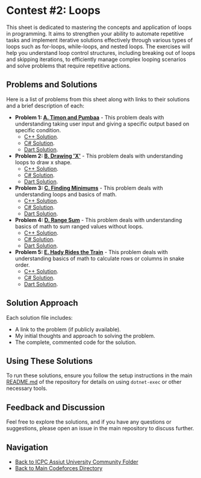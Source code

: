# Contest #2: Loops

This sheet is dedicated to mastering the concepts and application of loops in programming. It aims to strengthen your ability to automate repetitive tasks and implement iterative solutions effectively through various types of loops such as for-loops, while-loops, and nested loops. The exercises will help you understand loop control structures, including breaking out of loops and skipping iterations, to efficiently manage complex looping scenarios and solve problems that require repetitive actions.

## Problems and Solutions

Here is a list of problems from this sheet along with links to their solutions and a brief description of each:

- **Problem 1: [A. Timon and Pumbaa](./A.%20Timon%20and%20Pumbaa/)** - This problem deals with understanding taking user input and giving a specific output based on specific condition.
    - [C++ Solution](./A.%20Timon%20and%20Pumbaa/main.cpp).
    - [C# Solution](./A.%20Timon%20and%20Pumbaa/main.cs).
    - [Dart Solution](./A.%20Timon%20and%20Pumbaa/main.dart).
- **Problem 2: [B. Drawing 'X'](./B.%20Drawing%20'X'/)** - This problem deals with understanding loops to draw x shape.
    - [C++ Solution](./B.%20Drawing%20'X'/main.cpp).
    - [C# Solution](./B.%20Drawing%20'X'/main.cs).
    - [Dart Solution](./B.%20Drawing%20'X'/main.dart).
- **Problem 3: [C. Finding Minimums](./C.%20Finding%20Minimums/)** - This problem deals with understanding loops and basics of math.
    - [C++ Solution](./C.%20Finding%20Minimums/main.cpp).
    - [C# Solution](./C.%20Finding%20Minimums/main.cs).
    - [Dart Solution](./C.%20Finding%20Minimums/main.dart).
- **Problem 4: [D. Range Sum](./D.%20Range%20Sum/)** - This problem deals with understanding basics of math to sum ranged values without loops.
    - [C++ Solution](./D.%20Range%20Sum/main.cpp).
    - [C# Solution](./D.%20Range%20Sum/main.cs).
    - [Dart Solution](./D.%20Range%20Sum/main.dart).
- **Problem 5: [E. Hady Rides the Train](./E.%20Hady%20Rides%20the%20Train/)** - This problem deals with understanding basics of math to calculate rows or columns in snake order.
    - [C++ Solution](./E.%20Hady%20Rides%20the%20Train/main.cpp).
    - [C# Solution](./E.%20Hady%20Rides%20the%20Train/main.cs).
    - [Dart Solution](./E.%20Hady%20Rides%20the%20Train/main.dart).

## Solution Approach

Each solution file includes:
- A link to the problem (if publicly available).
- My initial thoughts and approach to solving the problem.
- The complete, commented code for the solution.

## Using These Solutions

To run these solutions, ensure you follow the setup instructions in the main [README.md](/README.md) of the repository for details on using `dotnet-exec` or other necessary tools.

## Feedback and Discussion

Feel free to explore the solutions, and if you have any questions or suggestions, please open an issue in the main repository to discuss further.

## Navigation

- [Back to ICPC Assiut University Community Folder](../)
- [Back to Main Codeforces Directory](../../)
